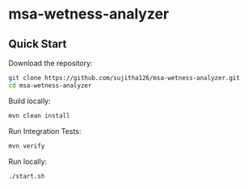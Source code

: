 msa-wetness-analyzer
================================================


Quick Start
-------------------------

Download the repository:


```bash
git clone https://github.com/sujitha126/msa-wetness-analyzer.git
cd msa-wetness-analyzer
```

Build locally:

```bash
mvn clean install
```

Run Integration Tests:
```bash
mvn verify
```

Run locally:

```bash
./start.sh
```